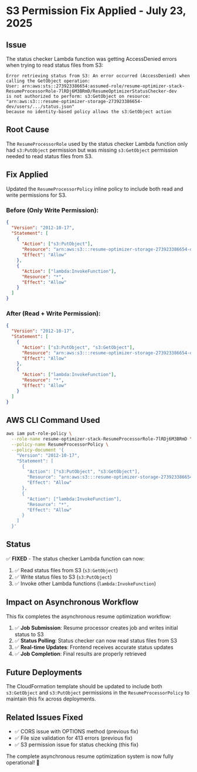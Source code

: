 # S3 Permission Fix Applied - July 23, 2025

## Issue
The status checker Lambda function was getting AccessDenied errors when trying to read status files from S3:

```
Error retrieving status from S3: An error occurred (AccessDenied) when calling the GetObject operation: 
User: arn:aws:sts::273923386654:assumed-role/resume-optimizer-stack-ResumeProcessorRole-7lRDj6M3BRmD/ResumeOptimizerStatusChecker-dev 
is not authorized to perform: s3:GetObject on resource: "arn:aws:s3:::resume-optimizer-storage-273923386654-dev/users/.../status.json" 
because no identity-based policy allows the s3:GetObject action
```

## Root Cause
The `ResumeProcessorRole` used by the status checker Lambda function only had `s3:PutObject` permission but was missing `s3:GetObject` permission needed to read status files from S3.

## Fix Applied
Updated the `ResumeProcessorPolicy` inline policy to include both read and write permissions for S3.

### Before (Only Write Permission):
```json
{
  "Version": "2012-10-17",
  "Statement": [
    {
      "Action": ["s3:PutObject"],
      "Resource": "arn:aws:s3:::resume-optimizer-storage-273923386654-dev/*",
      "Effect": "Allow"
    },
    {
      "Action": ["lambda:InvokeFunction"],
      "Resource": "*",
      "Effect": "Allow"
    }
  ]
}
```

### After (Read + Write Permission):
```json
{
  "Version": "2012-10-17",
  "Statement": [
    {
      "Action": ["s3:PutObject", "s3:GetObject"],
      "Resource": "arn:aws:s3:::resume-optimizer-storage-273923386654-dev/*",
      "Effect": "Allow"
    },
    {
      "Action": ["lambda:InvokeFunction"],
      "Resource": "*",
      "Effect": "Allow"
    }
  ]
}
```

## AWS CLI Command Used
```bash
aws iam put-role-policy \
  --role-name resume-optimizer-stack-ResumeProcessorRole-7lRDj6M3BRmD \
  --policy-name ResumeProcessorPolicy \
  --policy-document '{
    "Version": "2012-10-17",
    "Statement": [
      {
        "Action": ["s3:PutObject", "s3:GetObject"],
        "Resource": "arn:aws:s3:::resume-optimizer-storage-273923386654-dev/*",
        "Effect": "Allow"
      },
      {
        "Action": ["lambda:InvokeFunction"],
        "Resource": "*",
        "Effect": "Allow"
      }
    ]
  }'
```

## Status
✅ **FIXED** - The status checker Lambda function can now:
1. ✅ Read status files from S3 (`s3:GetObject`)
2. ✅ Write status files to S3 (`s3:PutObject`) 
3. ✅ Invoke other Lambda functions (`lambda:InvokeFunction`)

## Impact on Asynchronous Workflow
This fix completes the asynchronous resume optimization workflow:

1. ✅ **Job Submission**: Resume processor creates job and writes initial status to S3
2. ✅ **Status Polling**: Status checker can now read status files from S3
3. ✅ **Real-time Updates**: Frontend receives accurate status updates
4. ✅ **Job Completion**: Final results are properly retrieved

## Future Deployments
The CloudFormation template should be updated to include both `s3:GetObject` and `s3:PutObject` permissions in the `ResumeProcessorPolicy` to maintain this fix across deployments.

## Related Issues Fixed
- ✅ CORS issue with OPTIONS method (previous fix)
- ✅ File size validation for 413 errors (previous fix)  
- ✅ S3 permission issue for status checking (this fix)

The complete asynchronous resume optimization system is now fully operational! 🚀
